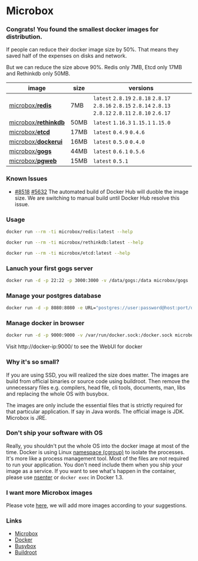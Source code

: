 # **Microbox**

### Congrats! You found the smallest docker images for distribution.

If people can reduce their docker image size by 50%. That means they saved half of the expenses on disks and network.

But we can reduce the size above 90%. Redis only 7MB, Etcd only 17MB and Rethinkdb only 50MB.

|image|size|versions|
|-----|--------|-----|
|[microbox/**redis**](https://registry.hub.docker.com/u/microbox/redis/)|7MB | `latest` `2.8.19` `2.8.18` `2.8.17` `2.8.16` `2.8.15` `2.8.14` `2.8.13` `2.8.12` `2.8.11` `2.8.10` `2.6.17`| 
|[microbox/**rethinkdb**](https://registry.hub.docker.com/u/microbox/rethinkdb/)|50MB |`latest` `1.16.3` `1.15.1` `1.15.0`| 
|[microbox/**etcd**](https://registry.hub.docker.com/u/microbox/etcd/)|17MB |`latest` `0.4.9` `0.4.6`| 
|[microbox/**dockerui**](https://registry.hub.docker.com/u/microbox/dockerui/)|16MB |`latest` `0.5.0` `0.4.0`| 
|[microbox/**gogs**](https://registry.hub.docker.com/u/microbox/gogs/)|44MB |`latest` `0.6.1` `0.5.6`| 
|[microbox/**pgweb**](https://registry.hub.docker.com/u/microbox/pgweb/)|15MB |`latest` `0.5.1`| 

### Known Issues

- [#8518](https://github.com/docker/docker/issues/8518) [#5632](https://github.com/docker/docker/issues/5632) The automated build of Docker Hub will duoble the image size.
We are switching to manual build until Docker Hub resolve this issue.


### Usage

```bash
docker run --rm -ti microbox/redis:latest --help
```

```bash
docker run --rm -ti microbox/rethinkdb:latest --help
```

```bash
docker run --rm -ti microbox/etcd:latest --help
```

### Lanuch your first gogs server

```bash
docker run -d -p 22:22 -p 3000:3000 -v /data/gogs:/data microbox/gogs
```

### Manage your postgres database

```bash
docker run -d -p 8080:8080 -e URL="postgres://user:password@host:port/database?sslmode=[mode]" microbox/pgweb
```

### Manage docker in browser

```bash
docker run -d -p 9000:9000 -v /var/run/docker.sock:/docker.sock microbox/dockerui
```

Visit http://docker-ip:9000/ to see the WebUI for docker

### Why it's so small?
If you are using SSD, you will realized the size does matter. The images are build from official binaries or source code using buildroot. Then remove the unnecessary files e.g. compilers, head file, cli tools, documents, man, libs and replacing the whole OS with busybox.

The images are only include the essential files that is strictly required for that particular application. If say in Java words. The official image is JDK. Microbox is JRE.


### Don't ship your software with OS
Really, you shouldn't put the whole OS into the docker image at most of the time. Docker is using Linux [namespace (cgroup)](http://en.wikipedia.org/wiki/Cgroups) to isolate the processes. It's more like a process management tool. Most of the files are not required to run your application. You don't need include them when you ship your image as a service. If you want to see what's happen in the container, please use [nsenter](https://github.com/jpetazzo/nsenter) or `docker exec` in Docker 1.3.


### I want more **Microbox** images
Please vote [here](https://github.com/microbox/microbox.github.io/issues), we will add more images according to your suggestions.


### Links

- [Microbox](http://microbox.io/)
- [Docker](http://docker.io)
- [Busybox](http://busybox.net)
- [Buildroot](http://buildroot.uclibc.org)


